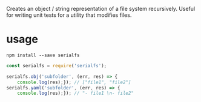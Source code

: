 Creates an object / string representation of a file system recursively. Useful
for writing unit tests for a utility that modifies files.

# usage

```shell
npm install --save serialfs
```

```javascript
const serialfs = require('serialfs');

serialfs.obj('subfolder', (err, res) => {
    console.log(res);}); // ["file1", "file2"]
serialfs.yaml('subfolder', (err, res) => {
    console.log(res);}); // "- file1 \n- file2"
```
